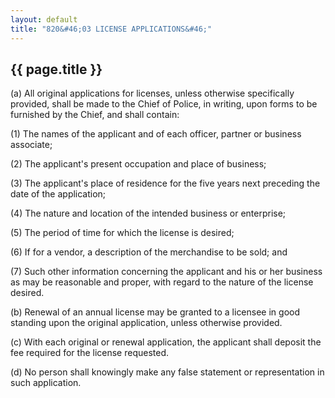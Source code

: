 ```yaml
---
layout: default 
title: "820&#46;03 LICENSE APPLICATIONS&#46;"
---
```


{{ page.title }}
----------------

​(a) All original applications for licenses, unless otherwise
specifically provided, shall be made to the Chief of Police, in writing,
upon forms to be furnished by the Chief, and shall contain:

​(1) The names of the applicant and of each officer, partner or business
associate;

​(2) The applicant's present occupation and place of business;

​(3) The applicant's place of residence for the five years next
preceding the date of the application;

​(4) The nature and location of the intended business or enterprise;

​(5) The period of time for which the license is desired;

​(6) If for a vendor, a description of the merchandise to be sold; and

​(7) Such other information concerning the applicant and his or her
business as may be reasonable and proper, with regard to the nature of
the license desired.

​(b) Renewal of an annual license may be granted to a licensee in good
standing upon the original application, unless otherwise provided.

​(c) With each original or renewal application, the applicant shall
deposit the fee required for the license requested.

​(d) No person shall knowingly make any false statement or
representation in such application.
